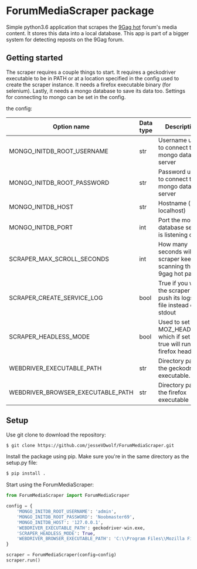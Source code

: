 ForumMediaScraper package
=========================
Simple python3.6 application that scrapes the [9Gag hot](https://9gag.com/hot) forum's media content. It stores
this data into a local database. This app is part of a bigger system for detecting reposts on the 9Gag forum.

Getting started
---------------
The scraper requires a couple things to start. It requires a geckodriver executable to be 
in PATH or at a location specified in the config used to create the scraper instance. It needs
a firefox executable binary (for selenium). Lastly, it needs a mongo database to save its data too. 
Settings for connecting to mongo can be set in the config.

the config:

| Option name | Data type | Description | Default |
| ----------- | --------- | ----------- | ------- |
| MONGO_INITDB_ROOT_USERNAME| str | Username used to connect to the mongo database server | None |
| MONGO_INITDB_ROOT_PASSWORD| str | Password used to connect to the mongo database server | None |
| MONGO_INITDB_HOST| str | Hostname (i.e. localhost) | None |
| MONGO_INITDB_PORT| int | Port the mongo database server is listening on | 27017 |
| SCRAPER_MAX_SCROLL_SECONDS| int | How many seconds will the scraper keep scanning the 9gag hot page | 60 |
| SCRAPER_CREATE_SERVICE_LOG| bool | True if you want the scraper to push its logs to a file instead of stdout | False |
| SCRAPER_HEADLESS_MODE| bool | Used to set MOZ_HEADLESS which if set to true will run firefox headless | True |
| WEBDRIVER_EXECUTABLE_PATH| str | Directory path to the geckodriver executable. | ./geckodriver |
| WEBDRIVER_BROWSER_EXECUTABLE_PATH| str | Directory path to the firefox executable | None |

Setup
----------
Use git clone to download the repository:

```bash
$ git clone https://github.com/jesseVDwolf/ForumMediaScraper.git
```

Install the package using pip. Make sure you're in the same directory as the setup.py file:
```bash
$ pip install .
```

Start using the ForumMediaScraper:
```python
from ForumMediaScraper import ForumMediaScraper

config = {
    'MONGO_INITDB_ROOT_USERNAME': 'admin',
    'MONGO_INITDB_ROOT_PASSWORD': 'Noobmaster69',
    'MONGO_INITDB_HOST': '127.0.0.1',
    'WEBDRIVER_EXECUTABLE_PATH': geckodriver-win.exe,
    'SCRAPER_HEADLESS_MODE': True,
    'WEBDRIVER_BROWSER_EXECUTABLE_PATH': 'C:\\Program Files\\Mozilla Firefox\\firefox.exe'
}

scraper = ForumMediaScraper(config=config)
scraper.run()
```

